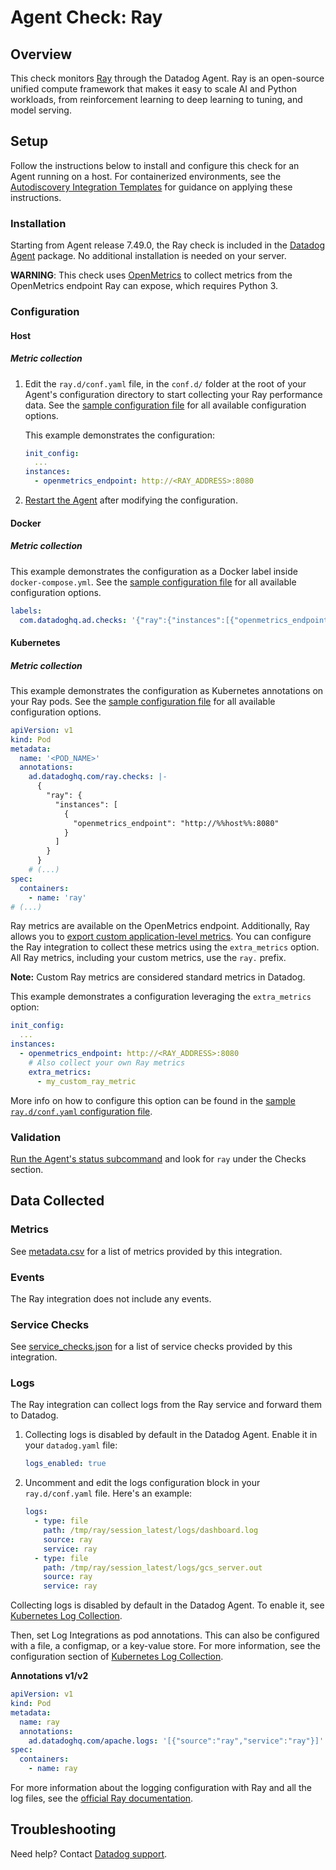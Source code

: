 # Agent Check: Ray

## Overview

This check monitors [Ray][1] through the Datadog Agent. Ray is an open-source unified compute framework that makes it easy to scale AI and Python workloads, from reinforcement learning to deep learning to tuning, and model serving.

## Setup

Follow the instructions below to install and configure this check for an Agent running on a host. For containerized environments, see the [Autodiscovery Integration Templates][3] for guidance on applying these instructions.

### Installation

Starting from Agent release 7.49.0, the Ray check is included in the [Datadog Agent][2] package. No additional installation is needed on your server.

**WARNING**: This check uses [OpenMetrics](https://docs.datadoghq.com/integrations/openmetrics/) to collect metrics from the OpenMetrics endpoint Ray can expose, which requires Python 3.

### Configuration

<!-- xxx tabs xxx -->
<!-- xxx tab "Host" xxx -->

#### Host

##### Metric collection

1. Edit the `ray.d/conf.yaml` file, in the `conf.d/` folder at the root of your Agent's configuration directory to start collecting your Ray performance data. See the [sample configuration file][4] for all available configuration options.

    This example demonstrates the configuration:

    ```yaml
    init_config:
      ...
    instances:
      - openmetrics_endpoint: http://<RAY_ADDRESS>:8080
    ```

2. [Restart the Agent][5] after modifying the configuration.

<!-- xxz tab xxx -->
<!-- xxx tab "Docker" xxx -->

#### Docker

##### Metric collection

This example demonstrates the configuration as a Docker label inside `docker-compose.yml`. See the [sample configuration file][4] for all available configuration options.

```yaml
labels:
  com.datadoghq.ad.checks: '{"ray":{"instances":[{"openmetrics_endpoint":"http://%%host%%:8080"}]}}'
```

<!-- xxz tab xxx -->
<!-- xxx tab "Kubernetes" xxx -->

#### Kubernetes

##### Metric collection

This example demonstrates the configuration as Kubernetes annotations on your Ray pods. See the [sample configuration file][4] for all available configuration options.

```yaml
apiVersion: v1
kind: Pod
metadata:
  name: '<POD_NAME>'
  annotations:
    ad.datadoghq.com/ray.checks: |-
      {
        "ray": {
          "instances": [
            {
              "openmetrics_endpoint": "http://%%host%%:8080"
            }
          ]
        }
      }
    # (...)
spec:
  containers:
    - name: 'ray'
# (...)
```

<!-- xxz tab xxx -->
<!-- xxz tabs xxx -->

Ray metrics are available on the OpenMetrics endpoint. Additionally, Ray allows you to [export custom application-level metrics][10]. You can configure the Ray integration to collect these metrics using the `extra_metrics` option. All Ray metrics, including your custom metrics, use the `ray.` prefix.

**Note:** Custom Ray metrics are considered standard metrics in Datadog.

This example demonstrates a configuration leveraging the `extra_metrics` option:

```yaml
init_config:
  ...
instances:
  - openmetrics_endpoint: http://<RAY_ADDRESS>:8080
    # Also collect your own Ray metrics
    extra_metrics:
      - my_custom_ray_metric
```

More info on how to configure this option can be found in the [sample `ray.d/conf.yaml` configuration file][11].

### Validation

[Run the Agent's status subcommand][6] and look for `ray` under the Checks section.

## Data Collected

### Metrics

See [metadata.csv][7] for a list of metrics provided by this integration.

### Events

The Ray integration does not include any events.

### Service Checks

See [service_checks.json][8] for a list of service checks provided by this integration.

### Logs

The Ray integration can collect logs from the Ray service and forward them to Datadog. 

<!-- xxx tabs xxx -->
<!-- xxx tab "Host" xxx -->

1. Collecting logs is disabled by default in the Datadog Agent. Enable it in your `datadog.yaml` file:

   ```yaml
   logs_enabled: true
   ```

2. Uncomment and edit the logs configuration block in your `ray.d/conf.yaml` file. Here's an example:

   ```yaml
   logs:
     - type: file
       path: /tmp/ray/session_latest/logs/dashboard.log
       source: ray
       service: ray
     - type: file
       path: /tmp/ray/session_latest/logs/gcs_server.out
       source: ray
       service: ray
   ```

<!-- xxz tab xxx -->
<!-- xxx tab "Kubernetes" xxx -->

Collecting logs is disabled by default in the Datadog Agent. To enable it, see [Kubernetes Log Collection][13].

Then, set Log Integrations as pod annotations. This can also be configured with a file, a configmap, or a key-value store. For more information, see the configuration section of [Kubernetes Log Collection][14].


**Annotations v1/v2**

```yaml
apiVersion: v1
kind: Pod
metadata:
  name: ray
  annotations:
    ad.datadoghq.com/apache.logs: '[{"source":"ray","service":"ray"}]'
spec:
  containers:
    - name: ray
```

<!-- xxz tab xxx -->
<!-- xxz tabs xxx -->

For more information about the logging configuration with Ray and all the log files, see the [official Ray documentation][12].

## Troubleshooting

Need help? Contact [Datadog support][9].

[1]: https://www.ray.io/
[2]: /account/settings/agent/latest
[3]: https://docs.datadoghq.com/agent/kubernetes/integrations/
[4]: https://github.com/DataDog/integrations-core/blob/master/ray/datadog_checks/ray/data/conf.yaml.example
[5]: https://docs.datadoghq.com/agent/guide/agent-commands/#start-stop-and-restart-the-agent
[6]: https://docs.datadoghq.com/agent/guide/agent-commands/#agent-status-and-information
[7]: https://github.com/DataDog/integrations-core/blob/master/ray/metadata.csv
[8]: https://github.com/DataDog/integrations-core/blob/master/ray/assets/service_checks.json
[9]: https://docs.datadoghq.com/help/
[10]: https://docs.ray.io/en/latest/ray-observability/user-guides/add-app-metrics.html
[11]: https://github.com/DataDog/integrations-core/blob/master/ray/datadog_checks/ray/data/conf.yaml.example#L59-L105 
[12]: https://docs.ray.io/en/latest/ray-observability/user-guides/configure-logging.html
[13]: https://docs.datadoghq.com/agent/kubernetes/log/#setup
[14]: https://docs.datadoghq.com/agent/kubernetes/log/#configuration
